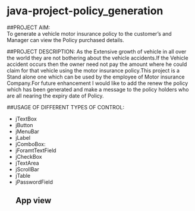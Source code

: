 # java-project-policy_generation

##PROJECT AIM:    
To generate a vehicle motor insurance policy to the customer’s and Manager can view the Policy purchased details.

##PROJECT DESCRIPTION:
    As the Extensive growth of vehicle in all over the world they are not bothering about the vehicle accidents.If the Vehicle accident occurs then the owner need not pay the amount where he could claim for that vehicle using the motor insurance policy.This project is a Stand alone one which can be used by the employee of Motor insurance Company.For future enhancement I would like to add the renew the policy which has been generated and make a message to the policy holders who are all nearing the expiry date of Policy.

##USAGE OF DIFFERENT TYPES OF CONTROL:
<ul><li>jTextBox</li> 
<li>jButton</li>
<li>jMenuBar</li>
<li>jLabel</li>
<li>jComboBox:</li>
<li>jForamtTextField</li>
<li>jCheckBox</li>
<li>jTextArea</li>
<li>jScrollBar</li>
<li>jTable</li>
<li>jPasswordField</li>

## App view




   
